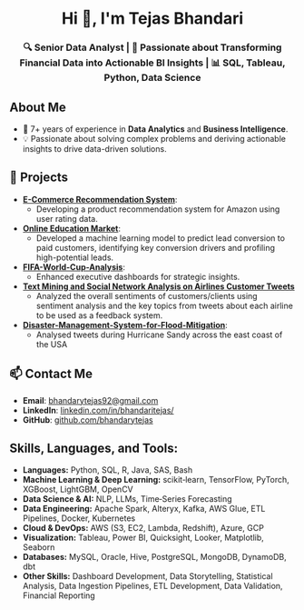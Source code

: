 <h1 align="center">Hi 👋, I'm Tejas Bhandari</h1>
<h3 align="center">🔍 Senior Data Analyst | 🚀 Passionate about Transforming Financial Data into Actionable BI Insights | 📊 SQL, Tableau, Python, Data Science</h3>


## About Me
- 💼 7+ years of experience in **Data Analytics** and **Business Intelligence**.
- 💡 Passionate about solving complex problems and deriving actionable insights to drive data-driven solutions.


## 🌟 Projects
- **[E-Commerce Recommendation System](https://github.com/bhandarytejas/recommendation_system)**:
  - Developing a product recommendation system for Amazon using user rating data.
- **[Online Education Market](https://github.com/bhandarytejas/Online_Education_Market)**:
  - Developed a machine learning model to predict lead conversion to paid customers, identifying key conversion drivers and profiling high-potential leads.
- **[FIFA-World-Cup-Analysis](https://github.com/bhandarytejas/FIFA-World-Cup-Analysis)**: 
  - Enhanced executive dashboards for strategic insights.
- **[Text Mining and Social Network Analysis on Airlines Customer Tweets](https://github.com/bhandarytejas/Text-Mining-and-Social-Network-Analysis-on-Airline-Customer-Tweets)**
  - Analyzed the overall sentiments of customers/clients using sentiment analysis and the key topics from tweets about each airline to be used as a feedback system.
- **[Disaster-Management-System-for-Flood-Mitigation](https://github.com/bhandarytejas/Disaster-Management-System-for-Flood-Mitigation)**:
  - Analysed tweets during Hurricane Sandy across the east coast of the USA


## 📫 Contact Me
- **Email**:     bhandarytejas92@gmail.com
- **LinkedIn**:  [linkedin.com/in/bhandaritejas/](https://www.linkedin.com/in/bhandaritejas/)
- **GitHub**:    [github.com/bhandarytejas](https://github.com/bhandarytejas)


## Skills, Languages, and Tools:</h3>
- **Languages:** Python, SQL, R, Java, SAS, Bash
- **Machine Learning & Deep Learning:** scikit‑learn, TensorFlow, PyTorch, XGBoost, LightGBM, OpenCV
- **Data Science & AI:** NLP, LLMs, Time‑Series Forecasting
- **Data Engineering:** Apache Spark, Alteryx, Kafka, AWS Glue, ETL Pipelines, Docker, Kubernetes
- **Cloud & DevOps:** AWS (S3, EC2, Lambda, Redshift), Azure, GCP
- **Visualization:** Tableau, Power BI, Quicksight, Looker, Matplotlib, Seaborn
- **Databases:** MySQL, Oracle, Hive, PostgreSQL, MongoDB, DynamoDB, dbt
- **Other Skills:** Dashboard Development, Data Storytelling, Statistical Analysis, Data Ingestion Pipelines, ETL Development, Data
Validation, Financial Reporting
